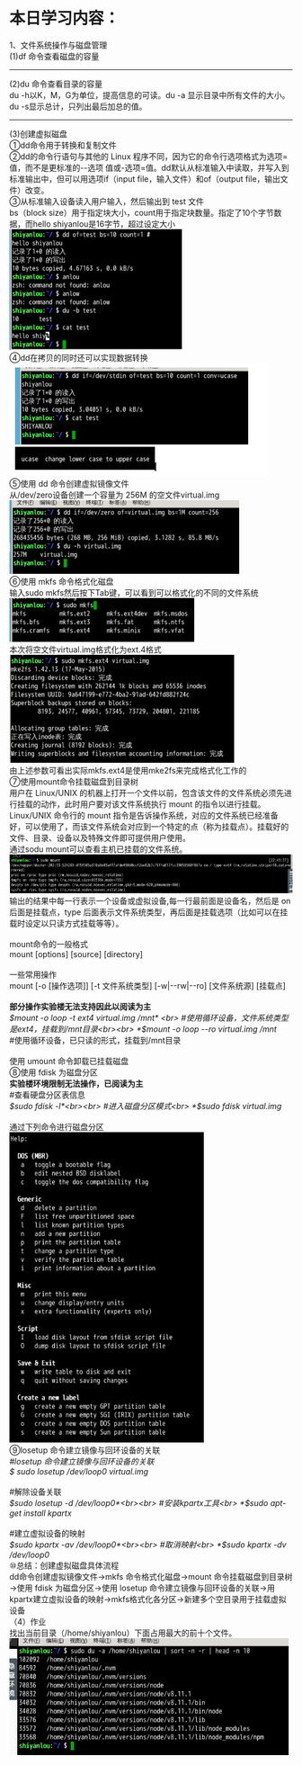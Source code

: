 本日学习内容：
====
1、文件系统操作与磁盘管理<br>
(1)df 命令查看磁盘的容量<br>
***
(2)du 命令查看目录的容量<br>
  du -h以K，M，G为单位，提高信息的可读。du -a 显示目录中所有文件的大小。 du -s显示总计，只列出最后加总的值。<br>
***
(3)创建虚拟磁盘<br>
①dd命令用于转换和复制文件<br>
②dd的命令行语句与其他的 Linux 程序不同，因为它的命令行选项格式为选项=值，而不是更标准的--选项 值或-选项=值。dd默认从标准输入中读取，并写入到标准输出中，但可以用选项if（input file，输入文件）和of（output file，输出文件）改变。<br>
③从标准输入设备读入用户输入，然后输出到 test 文件<br>
bs（block size）用于指定块大小，count用于指定块数量。指定了10个字节数据，而hello shiyanlou是16字节，超过设定大小<br>
![](https://github.com/inspurcloudgroup/rd2/blob/master/%E6%9D%A8%E5%AD%90%E6%B6%B5/0523/img/1.png)<br>
④dd在拷贝的同时还可以实现数据转换<br>
![](https://github.com/inspurcloudgroup/rd2/blob/master/%E6%9D%A8%E5%AD%90%E6%B6%B5/0523/img/2.png)<br>
⑤使用 dd 命令创建虚拟镜像文件<br>
从/dev/zero设备创建一个容量为 256M 的空文件virtual.img<br>
![](https://github.com/inspurcloudgroup/rd2/blob/master/%E6%9D%A8%E5%AD%90%E6%B6%B5/0523/img/3.png)<br>
⑥使用 mkfs 命令格式化磁盘<br>
输入sudo mkfs然后按下Tab键，可以看到可以格式化的不同的文件系统<br>
![](https://github.com/inspurcloudgroup/rd2/blob/master/%E6%9D%A8%E5%AD%90%E6%B6%B5/0523/img/4.png)<br>
本次将空文件virtual.img格式化为ext.4格式<br>
![](https://github.com/inspurcloudgroup/rd2/blob/master/%E6%9D%A8%E5%AD%90%E6%B6%B5/0523/img/5.png)<br>
由上述参数可看出实际mkfs.ext4是使用mke2fs来完成格式化工作的<br>
⑦使用mount命令挂载磁盘到目录树<br>
用户在 Linux/UNIX 的机器上打开一个文件以前，包含该文件的文件系统必须先进行挂载的动作，此时用户要对该文件系统执行 mount 的指令以进行挂载。<br>
Linux/UNIX 命令行的 mount 指令是告诉操作系统，对应的文件系统已经准备好，可以使用了，而该文件系统会对应到一个特定的点（称为挂载点）。挂载好的文件、目录、设备以及特殊文件即可提供用户使用。<br>
通过sodu mount可以查看主机已挂载的文件系统。<br>
![](https://github.com/inspurcloudgroup/rd2/blob/master/%E6%9D%A8%E5%AD%90%E6%B6%B5/0523/img/6.png)<br>
输出的结果中每一行表示一个设备或虚拟设备,每一行最前面是设备名，然后是 on 后面是挂载点，type 后面表示文件系统类型，再后面是挂载选项（比如可以在挂载时设定以只读方式挂载等等）。<br><br>
mount命令的一般格式<br>
mount [options] [source] [directory]<br><br>
一些常用操作<br>
mount [-o [操作选项]] [-t 文件系统类型] [-w|--rw|--ro] [文件系统源] [挂载点]<br><br>
**部分操作实验楼无法支持因此以阅读为主**<br>
*$mount -o loop -t ext4 virtual.img /mnt*  <br>
#使用循环设备，文件系统类型是ext4，挂载到/mnt目录<br><br>
*$mount -o loop --ro virtual.img /mnt*<br>
#使用循环设备，已只读的形式，挂载到/mnt目录<br><br>
使用 umount 命令卸载已挂载磁盘<br>
⑧使用 fdisk 为磁盘分区<br>
**实验楼环境限制无法操作，已阅读为主**<br>
#查看硬盘分区表信息<br>
*$sudo fdisk -l*<br><br>
#进入磁盘分区模式<br>
*$sudo fdisk virtual.img*<br><br>
通过下列命令进行磁盘分区<br>
![](https://github.com/inspurcloudgroup/rd2/blob/master/%E6%9D%A8%E5%AD%90%E6%B6%B5/0523/img/7.png)<br>
⑨losetup 命令建立镜像与回环设备的关联<br>
*#losetup 命令建立镜像与回环设备的关联*<br>
*$ sudo losetup /dev/loop0 virtual.img*<br><br>
#解除设备关联<br>
*$sudo losetup -d /dev/loop0*<br><br>
#安装kpartx工具<br>
*$sudo apt-get install kpartx*<br><br>
#建立虚拟设备的映射<br>
*$sudo kpartx -av /dev/loop0*<br><br>
#取消映射<br>
*$sudo kpartx -dv /dev/loop0*<br>
⑩总结：创建虚拟磁盘具体流程<br>
dd命令创建虚拟镜像文件→mkfs 命令格式化磁盘→mount 命令挂载磁盘到目录树→使用 fdisk 为磁盘分区→使用 losetup 命令建立镜像与回环设备的关联→用kpartx建立虚拟设备的映射→mkfs格式化各分区→新建多个空目录用于挂载虚拟设备<br>
（4）作业<br>
找出当前目录（/home/shiyanlou）下面占用最大的前十个文件。<br>
![](https://github.com/inspurcloudgroup/rd2/blob/master/%E6%9D%A8%E5%AD%90%E6%B6%B5/0523/img/8.png)<br>


